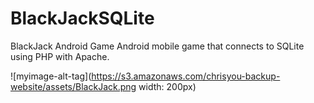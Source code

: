 # BlackJackSQLite
BlackJack Android Game 
Android mobile game that connects to SQLite using PHP with Apache.

![myimage-alt-tag](https://s3.amazonaws.com/chrisyou-backup-website/assets/BlackJack.png width: 200px)
